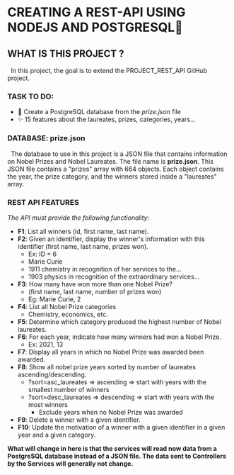 # CREATING A REST-API USING NODEJS AND POSTGRESQL🔨

## WHAT IS THIS PROJECT ?
&nbsp;&nbsp;In this project, the goal is to extend the PROJECT_REST_API GitHub project.

### TASK TO DO:
- 🚀 Create a PostgreSQL database from the *prize.json* file
- ✨ 15 features about the laureates, prizes, categories, years...

### DATABASE: prize.json
&nbsp;&nbsp;The database to use in this project is a JSON file that contains information on Nobel Prizes and Nobel Laureates. The file name is **prize.json**. This JSON file contains a "prizes" array with 664 objects. Each object contains the year, the
prize category, and the winners stored inside a "laureates" array.
  
### REST API FEATURES
*The API must provide the following functionality:*
- **F1**: List all winners (id, first name, last name).
- **F2**: Given an identifier, display the winner's information with this identifier (first name, last name, prizes won).
  - Ex: ID = 6
  - Marie Curie
  - 1911 chemistry in recognition of her services to the…
  - 1903 physics in recognition of the extraordinary services…
- **F3**: How many have won more than one Nobel Prize?
  - (first name, last name, number of prizes won)
  - Eg: Marie Curie, 2
- **F4**: List all Nobel Prize categories
  - Chemistry, economics, etc.
- **F5**: Determine which category produced the highest number of Nobel laureates.
- **F6**: For each year, indicate how many winners had won a Nobel Prize.
  - Ex: 2021, 13
- **F7**: Display all years in which no Nobel Prize was awarded been awarded.
- **F8**: Show all nobel prize years sorted by number of laureates ascending/descending.
  - ?sort=asc_laureates ⇒ ascending ⇒ start with years with the smallest number of winners
  - ?sort=desc_laureates ⇒ descending ⇒ start with years with the most winners
    - Exclude years when no Nobel Prize was awarded
- **F9**: Delete a winner with a given identifier.
- **F10**: Update the motivation of a winner with a given identifier in a given year and a given category.

**What will change in here is that the services will read now data from a PostgreSQL database instead of a JSON file. The data sent to Controllers by the Services will generally not change.**
 

